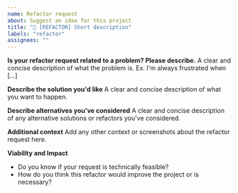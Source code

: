 ```yaml
---
name: Refactor request
about: Suggest an idea for this project
title: "🔄 [REFACTOR] Short description"
labels: "refactor"
assignees: ""
---
```


**Is your refactor request related to a problem? Please describe.**
A clear and concise description of what the problem is. Ex. I'm always frustrated when [...]

**Describe the solution you'd like**
A clear and concise description of what you want to happen.

**Describe alternatives you've considered**
A clear and concise description of any alternative solutions or refactors you've considered.

**Additional context**
Add any other context or screenshots about the refactor request here.

**Viability and Impact**

- Do you know if your request is technically feasible?
- How do you think this refactor would improve the project or is necessary?
